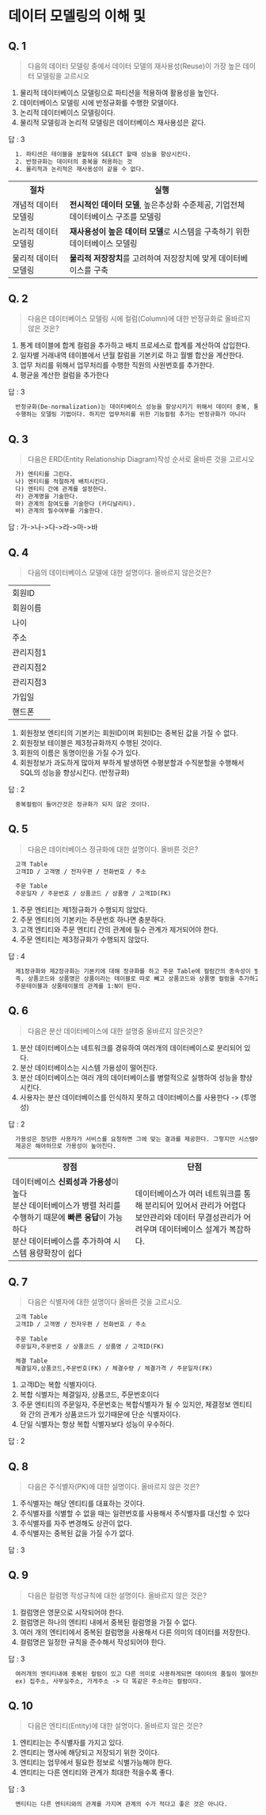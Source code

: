 # 데이터 모델링의 이해 및 

## Q. 1
> 다음의 데이터 모델링 중에서 데이터 모델의 재사용성(Reuse)이 가장 높은 데이터 모델링을 고르시오
  1. 물리적 데이터베이스 모델링으로 파티션을 적용하여 활용성을 높인다.
  2. 데이터베이스 모델링 시에 반정규화를 수행한 모델이다.
  3. 논리적 데이터베이스 모델링이다.
  4. 물리적 모델링과 논리적 모델링은 데이터베이스 재사용성은 같다.
  
답 : 3

```txt
  1. 파티션은 테이블을 분할하여 SELECT 할때 성능을 향상시킨다.
  2. 반정규화는 데이터의 중복을 허용하는 것
  4. 물리적과 논리적은 재사용성이 같을 수 없다.
```

<table>
  <tr>
    <th>절차</th>
    <th>실행</th>
  <tr>
    <td>개념적 데이터 모델링</td>
    <td><b>전시적인 데이터 모델</b>, 높은추상화 수준제공, 기업전체 데이터베이스 구조를 모델링</td>
  <tr>
    <td>논리적 데이터 모델링</td>
    <td><b>재사용성이 높은 데이터 모델</b>로 시스템을 구축하기 위한 데이터베이스 모델링</td>
  <tr>
    <td>물리적 데이터 모델링</td>
    <td><b>물리적 저장장치</b>를 고려하여 저장장치에 맞게 데이터베이스를 구축</td>
</table>

## Q. 2
> 다음은 데이터베이스 모델링 시에 컬럼(Column)에 대한 반정규화로 올바르지 않은 것은?
  1. 통계 테이블에 합계 컬럼을 추가하고 배치 프로세스로 합계를 계산하여 삽입한다.
  2. 일자별 거래내역 테이블에서 년월 칼럼을 기본키로 하고 월별 합산을 계산한다.
  3. 업무 처리를 위해서 업무처리를 수행한 직원의 사원번호를 추가한다.
  4. 평균을 계산한 컬럼을 추가한다
  
답 : 3

```txt
  반정규화(De-normalization)는 데이터베이스 성능을 향상시키기 위해서 데이터 중복, 통합, 분리 집계 등을
  수행하는 모델링 기법이다. 하지만 업무처리를 위한 기능컬럼 추가는 반정규화가 아니다
```

## Q. 3
> 다음은 ERD(Entity Relationship Diagram)작성 순서로 올바른 것을 고르시오
```txt
  가) 엔티티를 그린다.
  나) 엔티티를 적절하게 배치시킨다.
  다) 엔티티 간에 관계를 설정한다.
  라) 관계명을 기술한다.
  마) 관계의 참여도를 기술한다 (카디날리티).
  바) 관계의 필수여부를 기술한다.
```
답 : 가->나->다->라->마->바

## Q. 4
> 다음의 데이터베이스 모델에 대한 설명이다. 올바르지 않은것은?

<table>
    <tr>
      <td>회원ID</td>
    <tr>
      <td>회원이름
    <tr>
      <td>나이
    <tr>
      <td>주소
    <tr>
      <td>관리지점1
    <tr>
      <td>관리지점2
    <tr>
      <td>관리지점3
    <tr>
      <td>가입일
    <tr> 
      <td>핸드폰
</table>

  1. 회원정보 엔티티의 기본키는 회원ID이며 회원ID는 중복된 값을 가질 수 없다.
  2. 회원정보 테이블은 제3정규화까지 수행된 것이다. 
  3. 회원의 이름은 동명이인을 가질 수가 있다.
  4. 회원정보가 과도하게 많아져 부하게 발생하면 수평분할과 수직분할을 수행해서 SQL의 성능을 향상시킨다. (반정규화)

답 : 2
```txt
  중복컬럼이 들어간것은 정규화가 되지 않은 것이다.
```

## Q. 5
> 다음은 데이터베이스 정규화에 대한 설명이다. 올바른 것은?
```txt
  고객 Table 
  고객ID / 고객명 / 전자우편 / 전화번호 / 주소
  
  주문 Table
  주문일자 / 주문번호 / 상품코드 / 상품명 / 고객ID(FK)
```

  1. 주문 엔티티는 제1정규화가 수행되지 않았다.
  2. 주문 엔티티의 기본키는 주문번호 하나면 충분하다.
  3. 고객 엔티티와 주문 엔티티 간의 관계에 필수 관계가 제거되어야 한다.
  4. 주문 엔티티는 제3정규화가 수행되지 않았다.
  
답 : 4
```txt
  제1정규화와 제2정규화는 기본키에 대해 정규화를 하고 주문 Table에 컬럼간의 종속성이 발견된 것은 이행함수 종속성 이라고 한다.
  즉, 상품코드와 상품명은 상품이라는 테이블로 따로 빼고 상품코드와 상품명 컬럼을 추가하고 주문테이블에 상품명 컬럼을 제거함으로써
  주문테이블과 상품테이블의 관계를 1:N이 된다.
```

## Q. 6
> 다음은 분산 데이터베이스에 대한 설명중 올바르지 않은것은?
  1. 분산 데이터베이스는 네트워크를 경유하여 여러개의 데이터베이스로 분리되어 있다.
  2. 분산 데이터베이스는 시스템 가용성이 떨어진다.
  3. 분산 데이터베이스는 여러 개의 데이터베이스를 병렬적으로 실행하여 성능을 향상시킨다.
  4. 사용자는 분산 데이터베이스를 인식하지 못하고 데이터베이스를 사용한다 -> (투명성)
  
답 : 2
```txt
  가용성은 정당한 사용자가 서비스를 요청하면 그에 맞는 결과를 제공한다. 그렇지만 시스템에 장애가 발생해도
  제공은 해야하므로 가용성이 높아진다.
```
  
<table>
  <tr>
     <th>장점
     <th>단점
  <tr>
     <td>데이터베이스 <b>신뢰성과 가용성</b>이 높다 <br>
         분산 데이터베이스가 병렬 처리를 수행하기 때문에 <b>빠른 응답</b>이 가능하다 <br>
         분산 데이터베이스를 추가하여 시스템 용량확장이 쉽다
     <td>데이터베이스가 여러 네트워크를 통해 분리되어 있어서 관리가 어렵다 <br>
         보안관리와 데이터 무결성관리가 어려우며 데이터베이스 설계가 복잡하다.
</table>

## Q. 7
> 다음은 식별자에 대한 설명이다 올바른 것을 고르시오.
```txt
  고객 Table
  고객ID / 고객명 / 전자우편 / 전화번호 / 주소
  
  주문 Table
  주문일자,주문번호 / 상품코드 / 상품명 / 고객ID(FK)
  
  체결 Table
  체결일자,상품코드,주문번호(FK) / 체결수량 / 체결가격 / 주문일자(FK)
```

  1. 고객ID는 복합 식별자이다.
  2. 복합 식별자는 체결일자, 상품코드, 주문번호이다
  3. 주문 엔티티의 주문일자, 주문번호는 복합식별자가 될 수 있지만, 체결정보 엔티티와 간의 관계가 상품코드가 있기때문에 단순 식별자이다.
  4. 단일 식별자는 항상 복합 식별자보다 성능이 우수하다.
  
답 : 2

## Q. 8
> 다음은 주식별자(PK)에 대한 설명이다. 올바르지 않은 것은?
  1. 주식별자는 해당 엔티티를 대표하는 것이다.
  2. 주식별자를 식별할 수 없을 때는 일련번호를 사용해서 주식별자를 대신할 수 있다
  3. 주식별자를 자주 변경해도 상관이 없다.
  4. 주식별자는 중복된 값을 가질 수가 없다.
  
답 : 3

## Q. 9
> 다음은 컬럼명 작성규칙에 대한 설명이다. 올바르지 않은 것은?
  1. 컬럼명은 영문으로 시작되어야 한다.
  2. 컬럼명은 하나의 엔티티 내에서 중복된 컬럼명을 가질 수 없다.
  3. 여러 개의 엔티티에서 중복된 컬럼명을 사용해서 다른 의미의 데이터를 저장한다.
  4. 컬럼명은 일정한 규칙을 준수해서 작성되어야 한다.
  
답 : 3
```txt
  여러개의 엔티티내에 중복된 컬럼이 있고 다른 의미로 사용하게되면 데이터의 품질이 떨어진다.
  ex) 집주소, 사무실주소, 가게주소 -> 다 똑같은 주소라는 컬럼이다.
```

## Q. 10
> 다음은 엔티티(Entity)에 대한 설명이다. 올바르지 않은 것은?
  1. 엔티티는는 주식별자를 가지고 있다.
  2. 엔티티는 명사에 해당되고 저장되기 위한 것이다.
  3. 엔티티는 업무에서 필요한 정보로 식별가능해야 한다.
  4. 엔티티는 다른 엔티티와 관계가 최대한 적을수록 좋다.

답 : 3
```txt
  엔티티는 다른 엔티티와의 관계를 가지며 관계의 수가 적다고 좋은 것은 아니다.
```
